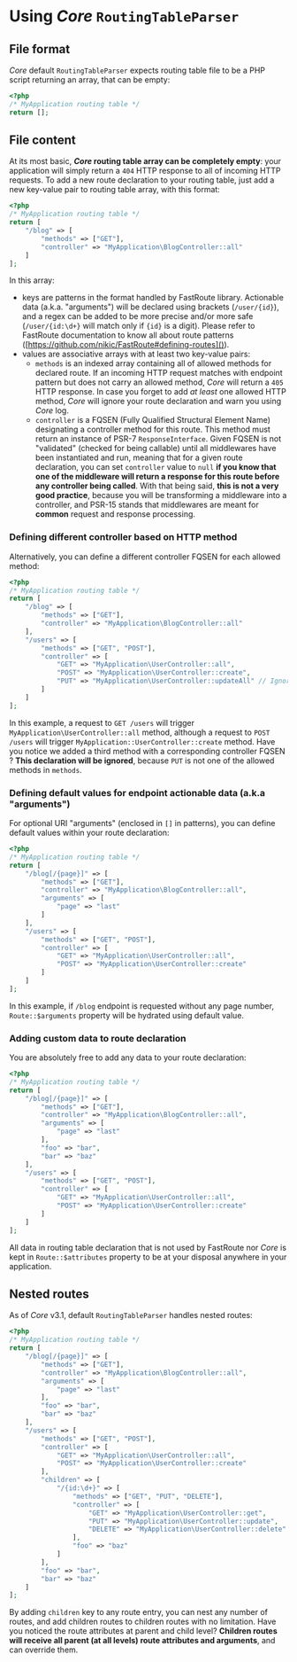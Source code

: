 # Using *Core* `RoutingTableParser`
## File format
*Core* default `RoutingTableParser` expects routing table file to be a PHP script returning an array, that can be empty:
```php
<?php
/* MyApplication routing table */
return [];
```
## File content
At its most basic, ***Core* routing table array can be completely empty**: your application will simply return a `404` 
HTTP response to all of incoming HTTP requests. To add a new route declaration to your routing table, just add a new 
key-value pair to routing table array, with this format:
```php
<?php
/* MyApplication routing table */
return [
    "/blog" => [
        "methods" => ["GET"],
        "controller" => "MyApplication\BlogController::all"
    ]
];
```
In this array:
- keys are patterns in the format handled by FastRoute library. Actionable data (a.k.a. "arguments") will be declared 
using brackets (`/user/{id}`), and a regex can be added to be more precise and/or more safe (`/user/{id:\d+}` will match 
only if `{id}` is a digit). Please refer to FastRoute documentation to know all about route patterns 
([https://github.com/nikic/FastRoute#defining-routes]()).
- values are associative arrays with at least two key-value pairs:
    - `methods` is an indexed array containing all of allowed methods for declared route. If an incoming HTTP request 
    matches with endpoint pattern but does not carry an allowed method, *Core* will return a `405` HTTP response. In 
    case you forget to add *at least* one allowed HTTP method, *Core* will ignore your route declaration and warn you 
    using *Core* log.
    - `controller` is a FQSEN (Fully Qualified Structural Element Name) designating a controller method for this route. 
    This method must return an instance of PSR-7 `ResponseInterface`. Given FQSEN is not "validated" (checked for being 
    callable) until all middlewares have been instantiated and run, meaning that for a given route declaration, you can 
    set `controller` value to `null` **if you know that one of the middleware will return a response for this route 
    before any controller being called**. With that being said, **this is not a very good practice**, because you will 
    be transforming a middleware into a controller, and PSR-15 stands that middlewares are meant for **common** request 
    and response processing.
### Defining different controller based on HTTP method
Alternatively, you can define a different controller FQSEN for each allowed method: 
```php
<?php
/* MyApplication routing table */
return [
    "/blog" => [
        "methods" => ["GET"],
        "controller" => "MyApplication\BlogController::all"
    ],
    "/users" => [
        "methods" => ["GET", "POST"],
        "controller" => [
            "GET" => "MyApplication\UserController::all",
            "POST" => "MyApplication\UserController::create",
            "PUT" => "MyApplication\UserController::updateAll" // Ignored
        ]
    ]
];
```
In this example, a request to `GET /users` will trigger `MyApplication\UserController::all` method, although a request 
to `POST /users` will trigger `MyApplication::UserController::create` method. Have you notice we added a third method 
with a corresponding controller FQSEN ? **This declaration will be ignored**, because `PUT` is not one of the allowed 
methods in `methods`.
### Defining default values for endpoint actionable data (a.k.a "arguments")
For optional URI "arguments" (enclosed in `[]` in patterns), you can define default values within your route declaration:
```php
<?php
/* MyApplication routing table */
return [
    "/blog[/{page}]" => [
        "methods" => ["GET"],
        "controller" => "MyApplication\BlogController::all",
        "arguments" => [
            "page" => "last"
        ]
    ],
    "/users" => [
        "methods" => ["GET", "POST"],
        "controller" => [
            "GET" => "MyApplication\UserController::all",
            "POST" => "MyApplication\UserController::create"
        ]
    ]
];
```
In this example, if `/blog` endpoint is requested without any page number, `Route::$arguments` property will be hydrated 
using default value.
### Adding custom data to route declaration
You are absolutely free to add any data to your route declaration:
```php
<?php
/* MyApplication routing table */
return [
    "/blog[/{page}]" => [
        "methods" => ["GET"],
        "controller" => "MyApplication\BlogController::all",
        "arguments" => [
            "page" => "last"
        ],
        "foo" => "bar",
        "bar" => "baz"
    ],
    "/users" => [
        "methods" => ["GET", "POST"],
        "controller" => [
            "GET" => "MyApplication\UserController::all",
            "POST" => "MyApplication\UserController::create"
        ]
    ]
];
```
All data in routing table declaration that is not used by FastRoute nor *Core* is kept in `Route::$attributes` property 
to be at your disposal anywhere in your application.
## Nested routes
As of *Core* v3.1, default `RoutingTableParser` handles nested routes:
```php
<?php
/* MyApplication routing table */
return [
    "/blog[/{page}]" => [
        "methods" => ["GET"],
        "controller" => "MyApplication\BlogController::all",
        "arguments" => [
            "page" => "last"
        ],
        "foo" => "bar",
        "bar" => "baz"
    ],
    "/users" => [
        "methods" => ["GET", "POST"],
        "controller" => [
            "GET" => "MyApplication\UserController::all",
            "POST" => "MyApplication\UserController::create"
        ],
        "children" => [
            "/{id:\d+}" => [
                "methods" => ["GET", "PUT", "DELETE"],
                "controller" => [
                    "GET" => "MyApplication\UserController::get",
                    "PUT" => "MyApplication\UserController::update",
                    "DELETE" => "MyApplication\UserController::delete"
                ],
                "foo" => "baz"
            ]
        ],
        "foo" => "bar",
        "bar" => "baz"
    ]
];
```
By adding `children` key to any route entry, you can nest any number of routes, and add children routes to children 
routes with no limitation. Have you noticed the route attributes at parent and child level? **Children routes will 
receive all parent (at all levels) route attributes and arguments**, and can override them.
